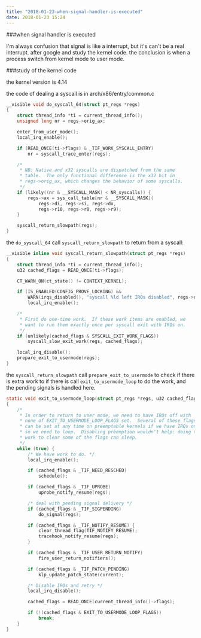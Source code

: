 ```yaml
---
title: "2018-01-23-when-signal-handler-is-executed"
date: 2018-01-23 15:24
---
```


###when signal handler is executed

I'm always confusion that signal is like a interrupt, but it's can't be a real interrupt. after google and study the kernel code. the conclusion is when a process switch from kernel mode to user mode.

###study of the kernel code

the kernel version is 4.14

the code of dealing a syscall is in arch/x86/entry/common.c

```C
__visible void do_syscall_64(struct pt_regs *regs)
{
	struct thread_info *ti = current_thread_info();
	unsigned long nr = regs->orig_ax;

	enter_from_user_mode();
	local_irq_enable();

	if (READ_ONCE(ti->flags) & _TIF_WORK_SYSCALL_ENTRY)
		nr = syscall_trace_enter(regs);

	/*
	 * NB: Native and x32 syscalls are dispatched from the same
	 * table.  The only functional difference is the x32 bit in
	 * regs->orig_ax, which changes the behavior of some syscalls.
	 */
	if (likely((nr & __SYSCALL_MASK) < NR_syscalls)) {
		regs->ax = sys_call_table[nr & __SYSCALL_MASK](
			regs->di, regs->si, regs->dx,
			regs->r10, regs->r8, regs->r9);
	}

	syscall_return_slowpath(regs);
}
```

the `do_syscall_64` call `syscall_return_slowpath` to return from a syscall:

```C
__visible inline void syscall_return_slowpath(struct pt_regs *regs)
{
	struct thread_info *ti = current_thread_info();
	u32 cached_flags = READ_ONCE(ti->flags);

	CT_WARN_ON(ct_state() != CONTEXT_KERNEL);

	if (IS_ENABLED(CONFIG_PROVE_LOCKING) &&
	    WARN(irqs_disabled(), "syscall %ld left IRQs disabled", regs->orig_ax))
		local_irq_enable();

	/*
	 * First do one-time work.  If these work items are enabled, we
	 * want to run them exactly once per syscall exit with IRQs on.
	 */
	if (unlikely(cached_flags & SYSCALL_EXIT_WORK_FLAGS))
		syscall_slow_exit_work(regs, cached_flags);

	local_irq_disable();
	prepare_exit_to_usermode(regs);
}
```

the `syscall_return_slowpath` call `prepare_exit_to_usermode` to check if there is extra work to if there is call `exit_to_usermode_loop` to do the work, and the pending signals is handled here.

```C
static void exit_to_usermode_loop(struct pt_regs *regs, u32 cached_flags)
{
	/*
	 * In order to return to user mode, we need to have IRQs off with
	 * none of EXIT_TO_USERMODE_LOOP_FLAGS set.  Several of these flags
	 * can be set at any time on preemptable kernels if we have IRQs on,
	 * so we need to loop.  Disabling preemption wouldn't help: doing the
	 * work to clear some of the flags can sleep.
	 */
	while (true) {
		/* We have work to do. */
		local_irq_enable();

		if (cached_flags & _TIF_NEED_RESCHED)
			schedule();

		if (cached_flags & _TIF_UPROBE)
			uprobe_notify_resume(regs);

		/* deal with pending signal delivery */
		if (cached_flags & _TIF_SIGPENDING)
			do_signal(regs);

		if (cached_flags & _TIF_NOTIFY_RESUME) {
			clear_thread_flag(TIF_NOTIFY_RESUME);
			tracehook_notify_resume(regs);
		}

		if (cached_flags & _TIF_USER_RETURN_NOTIFY)
			fire_user_return_notifiers();

		if (cached_flags & _TIF_PATCH_PENDING)
			klp_update_patch_state(current);

		/* Disable IRQs and retry */
		local_irq_disable();

		cached_flags = READ_ONCE(current_thread_info()->flags);

		if (!(cached_flags & EXIT_TO_USERMODE_LOOP_FLAGS))
			break;
	}
}
```